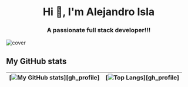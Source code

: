 <!--
**Willywes/Willywes** is a ✨ _special_ ✨ repository because its `README.md` (this file) appears on your GitHub profile.

Here are some ideas to get you started:

- 🔭 I’m currently working on ...
- 🌱 I’m currently learning ...
- 👯 I’m looking to collaborate on ...
- 🤔 I’m looking for help with ...
- 💬 Ask me about ...
- 📫 How to reach me: ...
- 😄 Pronouns: ...
- ⚡ Fun fact: ...
-->

<h1 align="center">Hi 👋, I'm Alejandro Isla</h1>
<h3 align="center">A passionate full stack developer!!!</h3>

![cover](https://repository-images.githubusercontent.com/352463436/e605ac83-d076-4830-ac61-7ee90ad4d2a2)
<!-- <h4 align="left">Connect with me:</h4>
<p align="left">
<a href="https://linkedin.com/in/willywes" target="_blank"><img align="center" src="https://cdn.jsdelivr.net/npm/simple-icons@3.0.1/icons/linkedin.svg" alt="willywes" height="30" width="40" /></a>
<a href="https://es.stackoverflow.com/users/2500/willywes" target="_blank"><img align="center" src="https://cdn.jsdelivr.net/npm/simple-icons@3.0.1/icons/stackoverflow.svg" alt="willywes" height="30" width="40" /></a>
</p>
 -->

## My GitHub stats

<!-- https://github.com/anuraghazra/github-readme-stats -->
| [![My GitHub stats](https://github-readme-stats.vercel.app/api?username=willywes&theme=dark\&show_icons=true\&rank_icon=github)][gh_profile] | [![Top Langs](https://github-readme-stats.vercel.app/api/top-langs/?username=willywes&layout=compact&theme=dark&langs_count=8&hide=Jupyter%20Notebook&exclude_repo=MUNICS-SAPP-P1,MUNICS-SAPP-P2,MUNICS-BC-Practica1)][gh_profile] |
|:--:|:--:|
